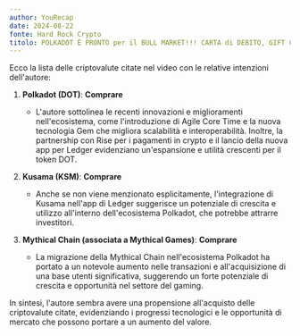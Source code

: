 ```yaml
---
author: YouRecap
date: 2024-08-22
fonte: Hard Rock Crypto
titolo: POLKADOT È PRONTO per il BULL MARKET!!! CARTA di DEBITO, GIFT CARDS, LEDGER APP, GAMING e....
---
```


Ecco la lista delle criptovalute citate nel video con le relative intenzioni dell'autore:

1. **Polkadot (DOT)**: **Comprare**
   - L'autore sottolinea le recenti innovazioni e miglioramenti nell'ecosistema, come l'introduzione di Agile Core Time e la nuova tecnologia Gem che migliora scalabilità e interoperabilità. Inoltre, la partnership con Rise per i pagamenti in crypto e il lancio della nuova app per Ledger evidenziano un'espansione e utilità crescenti per il token DOT.

2. **Kusama (KSM)**: **Comprare**
   - Anche se non viene menzionato esplicitamente, l'integrazione di Kusama nell'app di Ledger suggerisce un potenziale di crescita e utilizzo all'interno dell'ecosistema Polkadot, che potrebbe attrarre investitori.

3. **Mythical Chain (associata a Mythical Games)**: **Comprare**
   - La migrazione della Mythical Chain nell'ecosistema Polkadot ha portato a un notevole aumento nelle transazioni e all'acquisizione di una base utenti significativa, suggerendo un forte potenziale di crescita e opportunità nel settore del gaming.

In sintesi, l'autore sembra avere una propensione all'acquisto delle criptovalute citate, evidenziando i progressi tecnologici e le opportunità di mercato che possono portare a un aumento del valore.

